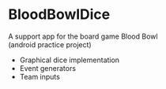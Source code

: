 # BloodBowlDice
A support app for the board game Blood Bowl <br />
(android practice project) <br /> 
- Graphical dice implementation <br />
- Event generators <br />
- Team inputs<br />
